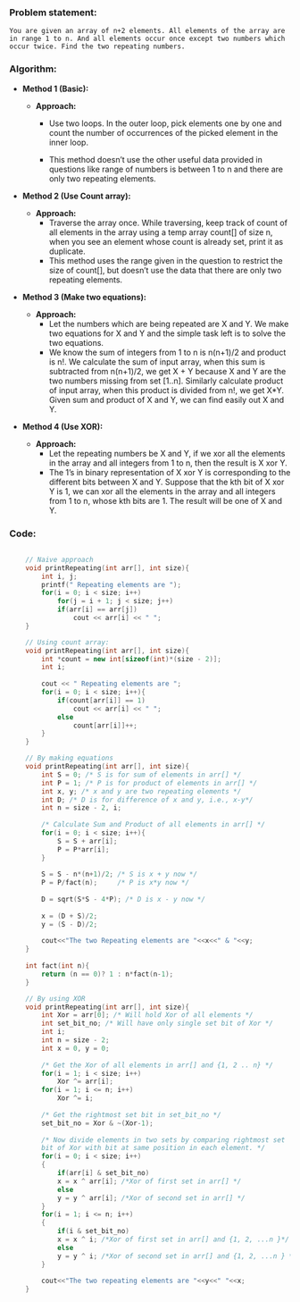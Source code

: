 ### Problem statement: 

    You are given an array of n+2 elements. All elements of the array are in range 1 to n. And all elements occur once except two numbers which occur twice. Find the two repeating numbers.

### Algorithm:

- **Method 1 (Basic):**
  - **Approach:**
    - Use two loops. In the outer loop, pick elements one by one and count the number of occurrences of the picked element in the inner loop.

    - This method doesn’t use the other useful data provided in questions like range of numbers is between 1 to n and there are only two repeating elements.

- **Method 2 (Use Count array):**
  - **Approach:**
    - Traverse the array once. While traversing, keep track of count of all elements in the array using a temp array count[] of size n, when you see an element whose count is already set, print it as duplicate.
    - This method uses the range given in the question to restrict the size of count[], but doesn’t use the data that there are only two repeating elements.

- **Method 3 (Make two equations):**
  - **Approach:**
    - Let the numbers which are being repeated are X and Y. We make two equations for X and Y and the simple task left is to solve the two equations.
    - We know the sum of integers from 1 to n is n(n+1)/2 and product is n!. We calculate the sum of input array, when this sum is subtracted from n(n+1)/2, we get X + Y because X and Y are the two numbers missing from set [1..n]. Similarly calculate product of input array, when this product is divided from n!, we get X*Y. Given sum and product of X and Y, we can find easily out X and Y.

- **Method 4 (Use XOR):**
  - **Approach:**
    - Let the repeating numbers be X and Y, if we xor all the elements in the array and all integers from 1 to n, then the result is X xor Y.
    - The 1’s in binary representation of X xor Y is corresponding to the different bits between X and Y. Suppose that the kth bit of X xor Y is 1, we can xor all the elements in the array and all integers from 1 to n, whose kth bits are 1. The result will be one of X and Y.

### Code:

``` cpp

    // Naive approach
    void printRepeating(int arr[], int size){ 
        int i, j; 
        printf(" Repeating elements are "); 
        for(i = 0; i < size; i++) 
            for(j = i + 1; j < size; j++) 
            if(arr[i] == arr[j]) 
                cout << arr[i] << " "; 
    }  

    // Using count array:
    void printRepeating(int arr[], int size){  
        int *count = new int[sizeof(int)*(size - 2)];  
        int i;  
            
        cout << " Repeating elements are ";  
        for(i = 0; i < size; i++){  
            if(count[arr[i]] == 1)  
                cout << arr[i] << " ";  
            else
                count[arr[i]]++;  
        }  
    }  

    // By making equations
    void printRepeating(int arr[], int size){  
        int S = 0; /* S is for sum of elements in arr[] */
        int P = 1; /* P is for product of elements in arr[] */
        int x, y; /* x and y are two repeating elements */
        int D; /* D is for difference of x and y, i.e., x-y*/
        int n = size - 2, i;  
        
        /* Calculate Sum and Product of all elements in arr[] */
        for(i = 0; i < size; i++){  
            S = S + arr[i];  
            P = P*arr[i];  
        }      
            
        S = S - n*(n+1)/2; /* S is x + y now */
        P = P/fact(n);     /* P is x*y now */
            
        D = sqrt(S*S - 4*P); /* D is x - y now */
            
        x = (D + S)/2;  
        y = (S - D)/2;  
            
        cout<<"The two Repeating elements are "<<x<<" & "<<y;  
    }  
    
    int fact(int n){  
        return (n == 0)? 1 : n*fact(n-1);  
    }

    // By using XOR
    void printRepeating(int arr[], int size){  
        int Xor = arr[0]; /* Will hold Xor of all elements */
        int set_bit_no; /* Will have only single set bit of Xor */
        int i;  
        int n = size - 2;  
        int x = 0, y = 0;  
            
        /* Get the Xor of all elements in arr[] and {1, 2 .. n} */
        for(i = 1; i < size; i++)  
            Xor ^= arr[i];  
        for(i = 1; i <= n; i++)  
            Xor ^= i;  
        
        /* Get the rightmost set bit in set_bit_no */
        set_bit_no = Xor & ~(Xor-1);  
        
        /* Now divide elements in two sets by comparing rightmost set  
        bit of Xor with bit at same position in each element. */
        for(i = 0; i < size; i++)  
        {  
            if(arr[i] & set_bit_no)  
            x = x ^ arr[i]; /*Xor of first set in arr[] */
            else
            y = y ^ arr[i]; /*Xor of second set in arr[] */
        }  
        for(i = 1; i <= n; i++)  
        {  
            if(i & set_bit_no)  
            x = x ^ i; /*Xor of first set in arr[] and {1, 2, ...n }*/
            else
            y = y ^ i; /*Xor of second set in arr[] and {1, 2, ...n } */
        }  
            
        cout<<"The two repeating elements are "<<y<<" "<<x;  
    }  
```